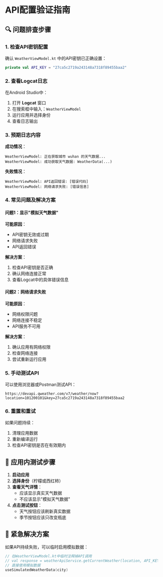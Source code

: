 # API配置验证指南

## 🔍 问题排查步骤

### 1. 检查API密钥配置
确认 `WeatherViewModel.kt` 中的API密钥已正确设置：
```kotlin
private val API_KEY = "27ca5c2719a243148a7318f89455baa2"
```

### 2. 查看Logcat日志
在Android Studio中：
1. 打开 **Logcat** 窗口
2. 在搜索框中输入：`WeatherViewModel`
3. 运行应用并选择身份
4. 查看日志输出

### 3. 预期日志内容
**成功情况**：
```
WeatherViewModel: 正在获取城市 wuhan 的天气数据...
WeatherViewModel: 成功获取天气数据: WeatherData(...)
```

**失败情况**：
```
WeatherViewModel: API返回错误: [错误代码]
WeatherViewModel: 网络请求失败: [错误信息]
```

### 4. 常见问题及解决方案

#### 问题1：显示"模拟天气数据"
**可能原因**：
- API密钥无效或过期
- 网络请求失败
- API返回错误

**解决方案**：
1. 检查API密钥是否正确
2. 确认网络连接正常
3. 查看Logcat中的具体错误信息

#### 问题2：网络请求失败
**可能原因**：
- 网络权限问题
- 网络连接不稳定
- API服务不可用

**解决方案**：
1. 确认应用有网络权限
2. 检查网络连接
3. 尝试重新运行应用

### 5. 手动测试API
可以使用浏览器或Postman测试API：
```
https://devapi.qweather.com/v7/weather/now?location=101200101&key=27ca5c2719a243148a7318f89455baa2
```

### 6. 重置和重试
如果问题持续：
1. 清理应用数据
2. 重新编译运行
3. 检查API密钥是否在有效期内

## 📱 应用内测试步骤

1. **启动应用**
2. **选择身份**（柠檬或西红柿）
3. **查看天气详情**：
   - 应该显示真实天气数据
   - 不应该显示"模拟天气数据"
4. **点击测试按钮**：
   - 天气按钮应该刷新真实数据
   - 季节按钮应该只改变瓶底

## 🚨 紧急解决方案

如果API持续失败，可以临时启用模拟数据：
```kotlin
// 在WeatherViewModel.kt中临时注释掉API调用
// val response = weatherApiService.getCurrentWeather(location, API_KEY)
// 直接使用模拟数据
useSimulatedWeatherData(city)
```
